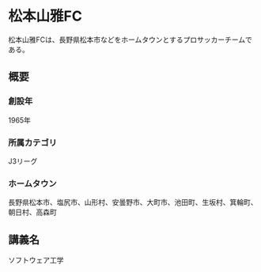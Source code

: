 # 松本山雅FC

松本山雅FCは、長野県松本市などをホームタウンとするプロサッカーチームである。

## 概要

### 創設年

1965年

### 所属カテゴリ
J3リーグ

### ホームタウン
長野県松本市、塩尻市、山形村、安曇野市、大町市、池田町、生坂村、箕輪町、朝日村、高森町

## 講義名
ソフトウェア工学
